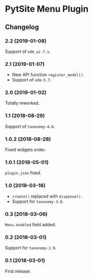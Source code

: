 # PytSite Menu Plugin


## Changelog


### 2.2 (2019-01-08)

Support of `odm_ui-7.x`.


### 2.1 (2019-01-07)

- New API function `register_model()`.
- Support of `odm-5.7`.


### 2.0 (2019-01-02)

Totally reworked.


### 1.1 (2018-08-29)

Support of `taxonomy-4.0`.


### 1.0.2 (2018-08-28)

Fixed widgets order.


### 1.0.1 (2018-05-01)

`plugin.json` fixed.


### 1.0 (2018-03-18)

- `create()` replaced with `dispense()`.
- Support for `taxonomy-3.0`.


### 0.3 (2018-03-06)

`Menu.enabled` field added.


### 0.2 (2018-03-01)

Support for `taxonomy-2.9`.


### 0.1 (2018-03-01)

First release.
